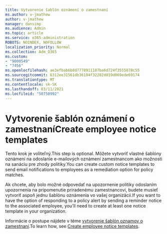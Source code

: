 ```yaml
---
title: Vytvorenie šablón oznámení o zamestnaní
ms.author: v-jmathew
author: v-jmathew
manager: dansimp
ms.audience: Admin
ms.topic: article
ms.service: o365-administration
ROBOTS: NOINDEX, NOFOLLOW
localization_priority: Normal
ms.collection: Adm_O365
ms.custom:
- "9000549"
- "7456"
ms.openlocfilehash: ae3efbab6b8d7778911107ba6d724f3555078c55
ms.sourcegitcommit: 6312ee31561db36104f32282d019d069ede69174
ms.translationtype: MT
ms.contentlocale: sk-SK
ms.lasthandoff: 03/11/2021
ms.locfileid: "50750992"
---
```

# <a name="create-employee-notice-templates"></a><span data-ttu-id="01981-102">Vytvorenie šablón oznámení o zamestnaní</span><span class="sxs-lookup"><span data-stu-id="01981-102">Create employee notice templates</span></span>

<span data-ttu-id="01981-103">Tento krok je voliteľný.</span><span class="sxs-lookup"><span data-stu-id="01981-103">This step is optional.</span></span> <span data-ttu-id="01981-104">Môžete vytvoriť vlastné šablóny oznámení na odoslanie e-mailových oznámení zamestnancom ako možnosti na sanáciu pre zhody politiky.</span><span class="sxs-lookup"><span data-stu-id="01981-104">You can create custom notice templates to send email notifications to employees as a remediation option for policy matches.</span></span>

<span data-ttu-id="01981-105">Ak chcete, aby bolo možné odpovedať na upozornenie politiky odoslaním upozornenia na pripomenutie priradenému zamestnancovi, budete musieť vytvoriť aspoň jednu šablónu oznámenia vo vašej organizácii.</span><span class="sxs-lookup"><span data-stu-id="01981-105">If you want to have the option of responding to a policy alert by sending a reminder notice to the associated employee, you'll need to create at least one notice template in your organization.</span></span>

<span data-ttu-id="01981-106">Informácie o postupe nájdete v téme [vytvorenie šablón oznamov o zamestnaní](https://go.microsoft.com/fwlink/?linkid=2129080).</span><span class="sxs-lookup"><span data-stu-id="01981-106">To learn how, see [Create employee notice templates](https://go.microsoft.com/fwlink/?linkid=2129080).</span></span>
